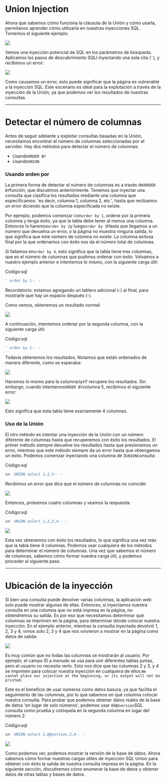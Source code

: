 # Union Injection

Ahora que sabemos cómo funciona la cláusula de la Unión y cómo usarla, permítanos aprender cómo utilizarla en nuestras inyecciones SQL. Tomemos el siguiente ejemplo:

![](https://academy.hackthebox.com/storage/modules/33/ports_cn.png)

Vemos una inyección potencial de SQL en los parámetros de búsqueda. Aplicamos los pasos de descubrimiento SQLI inyectando una sola cita (`'`), y recibimos un error:

![](https://academy.hackthebox.com/storage/modules/33/ports_quote.png)

Como causamos un error, esto puede significar que la página es vulnerable a la inyección SQL. Este escenario es ideal para la explotación a través de la inyección de la Unión, ya que podemos ver los resultados de nuestras consultas.

---

# **Detectar el número de columnas**

Antes de seguir adelante y explotar consultas basadas en la Unión, necesitamos encontrar el número de columnas seleccionadas por el servidor. Hay dos métodos para detectar el número de columnas:

- Usando`ORDER BY`
- Usando`UNION`

### **Usando orden por**

La primera forma de detectar el número de columnas es a través del`ORDER BY`función, que discutimos anteriormente. Tenemos que inyectar una consulta que clasifica los resultados mediante una columna que especificamos: 'es decir, columna 1, columna 2, etc.', hasta que recibamos un error diciendo que la columna especificada no existe.

Por ejemplo, podemos comenzar con`order by 1`, ordene por la primera columna y tenga éxito, ya que la tabla debe tener al menos una columna. Entonces lo haremos`order by 2`y luego`order by 3`Hasta que llegamos a un número que devuelva un error, o la página no muestra ninguna salida, lo que significa que este número de columna no existe. La columna exitosa final por la que ordenamos con éxito nos da el número total de columnas.

Si fallamos en`order by 4`, esto significa que la tabla tiene tres columnas, que es el número de columnas que pudimos ordenar con éxito. Volvamos a nuestro ejemplo anterior e intentemos lo mismo, con la siguiente carga útil:

Código:sql

```sql
' order by 1-- -

```

Recordatorio: estamos agregando un tablero adicional (-) al final, para mostrarle que hay un espacio después (-).

Como vemos, obtenemos un resultado normal:

![](https://academy.hackthebox.com/storage/modules/33/ports_cn.png)

A continuación, intentemos ordenar por la segunda columna, con la siguiente carga útil:

Código:sql

```sql
' order by 2-- -

```

Todavía obtenemos los resultados. Notamos que están ordenados de manera diferente, como se esperaba:

![](https://academy.hackthebox.com/storage/modules/33/order_by_2.jpg)

Hacemos lo mismo para la columna`3`y`4`Y recupere los resultados. Sin embargo, cuando intentamos`ORDER BY`columna 5, recibimos el siguiente error:

![](https://academy.hackthebox.com/storage/modules/33/order_by_5.jpg)

Esto significa que esta tabla tiene exactamente 4 columnas.

### **Uso de la Unión**

El otro método es intentar una inyección de la Unión con un número diferente de columnas hasta que recuperemos con éxito los resultados. El primer método siempre devuelve los resultados hasta que presionamos un error, mientras que este método siempre da un error hasta que obtengamos un éxito. Podemos comenzar inyectando una columna de 3`UNION`consulta:

Código:sql

```sql
cn' UNION select 1,2,3-- -

```

Recibimos un error que dice que el número de columnas no coincide:

![](https://academy.hackthebox.com/storage/modules/33/ports_columns_diff.png)

Entonces, probemos cuatro columnas y veamos la respuesta:

Código:sql

```sql
cn' UNION select 1,2,3,4-- -

```

![](https://academy.hackthebox.com/storage/modules/33/ports_columns_correct.png)

Esta vez obtenemos con éxito los resultados, lo que significa una vez más que la tabla tiene 4 columnas. Podemos usar cualquiera de los métodos para determinar el número de columnas. Una vez que sabemos el número de columnas, sabemos cómo formar nuestra carga útil, y podemos proceder al siguiente paso.

---

# **Ubicación de la inyección**

Si bien una consulta puede devolver varias columnas, la aplicación web solo puede mostrar algunas de ellas. Entonces, si inyectamos nuestra consulta en una columna que no está impresa en la página, no obtendremos su salida. Es por eso que necesitamos determinar qué columnas se imprimen en la página, para determinar dónde colocar nuestra inyección. En el ejemplo anterior, mientras la consulta inyectada devolvió 1, 2, 3 y 4, vimos solo 2, 3 y 4 que nos volvieron a mostrar en la página como datos de salida:

![](https://academy.hackthebox.com/storage/modules/33/ports_columns_correct.png)

Es muy común que no todas las columnas se mostrarán al usuario. Por ejemplo, el campo ID a menudo se usa para unir diferentes tablas juntas, pero el usuario no necesita verlo. Esto nos dice que las columnas 2 y 3, y 4 se imprimen para colocar nuestra inyección en cualquiera de ellos.`We cannot place our injection at the beginning, or its output will not be printed.`

Este es el beneficio de usar números como datos basura, ya que facilita el seguimiento de las columnas, por lo que sabemos en qué columna colocar nuestra consulta. Para probar que podemos obtener datos reales de la base de datos 'en lugar de solo números', podemos usar el`@@version`SQL consulta como prueba y colóquela en la segunda columna en lugar del número 2:

Código:sql

```sql
cn' UNION select 1,@@version,3,4-- -

```

![](https://academy.hackthebox.com/storage/modules/33/db_version_1.jpg)

Como podemos ver, podemos mostrar la versión de la base de datos. Ahora sabemos cómo formar nuestras cargas útiles de inyección SQL Union para obtener con éxito la salida de nuestra consulta impresa en la página. En la siguiente sección, discutiremos cómo enumerar la base de datos y obtener datos de otras tablas y bases de datos.
